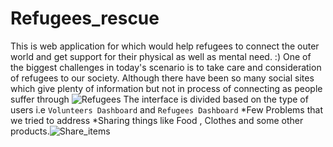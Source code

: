 # Refugees_rescue
This is web application for which would help refugees to connect the outer world and get support for their physical as well as mental need. :)
  One of the biggest challenges in today's scenario is to take care and consideration of refugees to our society. Although there have been so many social sites which give plenty of information but not in process of connecting as people suffer through 
  ![Refugees](https://github.com/suhaas-livcd/Refugees_rescue/blob/8640c86351d42660593df73997947487439747f9/refugee-getty.jpg)
  The interface is divided based on the type of users i.e `Volunteers Dashboard` and `Refugees Dashboard` 
    *Few Problems that we tried to address
      *Sharing things like Food , Clothes and some other products.![Share_items](https://raw.githubusercontent.com/suhaas-livcd/Refugees_rescue/master/ProjectScreenshots/Share.png)
